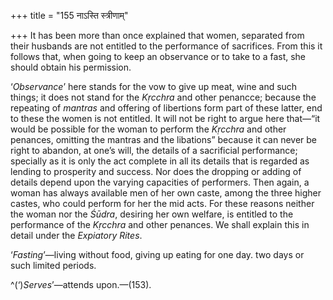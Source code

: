 +++
title = "155 नाऽस्ति स्त्रीणाम्"

+++
It has been more than once explained that women, separated from their
husbands are not entitled to the performance of sacrifices. From this it
follows that, when going to keep an observance or to take to a fast, she
should obtain his permission.

‘*Observance*’ here stands for the vow to give up meat, wine and such
things; it does not stand for the *Kṛcchra* and other penancce; because
the repeating of *mantras* and offering of libertions form part of these
latter, end to these the women is not entitled. It will not be right to
argue here that—“it would be possible for the woman to perform the
*Kṛcchra* and other penances, omitting the mantras and the libations”
because it can never be right to abandon, at one’s will, the details of
a sacrificial performance; specially as it is only the act complete in
all its details that is regarded as lending to prosperity and success.
Nor does the dropping or adding of details depend upon the varying
capacities of performers. Then again, a woman has always available men
of her own caste, among the three higher castes, who could perform for
her the mid acts. For these reasons neither the woman nor the *Śūdra*,
desiring her own welfare, is entitled to the performance of the
*Kṛcchra* and other penances. We shall explain this in detail under the
*Expiatory Rites*.

‘*Fasting*’—living without food, giving up eating for one day. two days
or such limited periods.

^(‘)*Serves*’—attends upon.—(153).


